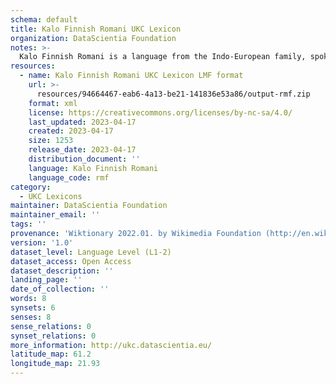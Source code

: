```yaml
---
schema: default
title: Kalo Finnish Romani UKC Lexicon
organization: DataScientia Foundation
notes: >-
  Kalo Finnish Romani is a language from the Indo-European family, spoken in Eurasia. The UKC Lexicon of Kalo Finnish Romani is represented as a lexico-semantic network. It consists of words, word senses, synsets, as well as sense-level and synset-level relationships.
resources:
  - name: Kalo Finnish Romani UKC Lexicon LMF format
    url: >-
      resources/94664467-eab6-4a13-be21-141836e53a86/output-rmf.zip
    format: xml
    license: https://creativecommons.org/licenses/by-nc-sa/4.0/
    last_updated: 2023-04-17
    created: 2023-04-17
    size: 1253
    release_date: 2023-04-17
    distribution_document: ''
    language: Kalo Finnish Romani
    language_code: rmf
category:
  - UKC Lexicons
maintainer: DataScientia Foundation
maintainer_email: ''
tags: ''
provenance: 'Wiktionary 2022.01. by Wikimedia Foundation (http://en.wiktionary.org); CogNet 2.1 by Khuyagbaatar Batsuren, National University of Mongolia (http://cognet.ukc.disi.unitn.it); Princeton WordNet 2.1 by Princeton University (https://wordnet.princeton.edu)'
version: '1.0'
dataset_level: Language Level (L1-2)
dataset_access: Open Access
dataset_description: ''
landing_page: ''
date_of_collection: ''
words: 8
synsets: 6
senses: 8
sense_relations: 0
synset_relations: 0
more_information: http://ukc.datascientia.eu/
latitude_map: 61.2
longitude_map: 21.93
---
```

